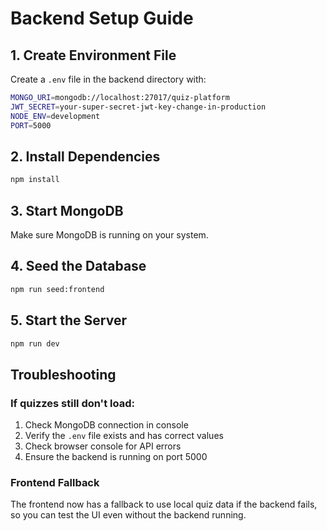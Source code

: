 # Backend Setup Guide

## 1. Create Environment File
Create a `.env` file in the backend directory with:

```bash
MONGO_URI=mongodb://localhost:27017/quiz-platform
JWT_SECRET=your-super-secret-jwt-key-change-in-production
NODE_ENV=development
PORT=5000
```

## 2. Install Dependencies
```bash
npm install
```

## 3. Start MongoDB
Make sure MongoDB is running on your system.

## 4. Seed the Database
```bash
npm run seed:frontend
```

## 5. Start the Server
```bash
npm run dev
```

## Troubleshooting

### If quizzes still don't load:
1. Check MongoDB connection in console
2. Verify the `.env` file exists and has correct values
3. Check browser console for API errors
4. Ensure the backend is running on port 5000

### Frontend Fallback
The frontend now has a fallback to use local quiz data if the backend fails, so you can test the UI even without the backend running.
